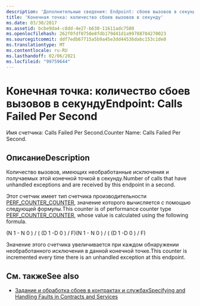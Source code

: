 ```yaml
---
description: 'Дополнительные сведения: Endpoint: сбоев вызовов в секунду'
title: 'Конечная точка: количество сбоев вызовов в секунду'
ms.date: 03/30/2017
ms.assetid: bcbe9da4-c8dd-4e27-b630-11611adc7580
ms.openlocfilehash: 262f0fdf0750e8fdb179d41d1a99788784270023
ms.sourcegitcommit: ddf7edb67715a5b9a45e3dd44536dabc153c1de0
ms.translationtype: MT
ms.contentlocale: ru-RU
ms.lasthandoff: 02/06/2021
ms.locfileid: "99759644"
---
```

# <a name="endpoint-calls-failed-per-second"></a><span data-ttu-id="62105-103">Конечная точка: количество сбоев вызовов в секунду</span><span class="sxs-lookup"><span data-stu-id="62105-103">Endpoint: Calls Failed Per Second</span></span>

<span data-ttu-id="62105-104">Имя счетчика: Calls Failed Per Second.</span><span class="sxs-lookup"><span data-stu-id="62105-104">Counter Name: Calls Failed Per Second.</span></span>  
  
## <a name="description"></a><span data-ttu-id="62105-105">Описание</span><span class="sxs-lookup"><span data-stu-id="62105-105">Description</span></span>  

 <span data-ttu-id="62105-106">Количество вызовов, имеющих необработанные исключения и получаемых этой конечной точкой в секунду.</span><span class="sxs-lookup"><span data-stu-id="62105-106">Number of calls that have unhandled exceptions and are received by this endpoint in a second.</span></span>  
  
 <span data-ttu-id="62105-107">Этот счетчик имеет тип счетчика производительности [PERF_COUNTER_COUNTER](/previous-versions/windows/it-pro/windows-server-2003/cc740048(v=ws.10)), значение которого вычисляется с помощью следующей формулы.</span><span class="sxs-lookup"><span data-stu-id="62105-107">This counter is of performance counter type [PERF_COUNTER_COUNTER](/previous-versions/windows/it-pro/windows-server-2003/cc740048(v=ws.10)), whose value is calculated using the following formula.</span></span>  
  
 <span data-ttu-id="62105-108">(N 1 - N 0 ) / ( (D 1 -D 0 ) / F)</span><span class="sxs-lookup"><span data-stu-id="62105-108">(N 1 - N 0 ) / ( (D 1 -D 0 ) / F)</span></span>  
  
 <span data-ttu-id="62105-109">Значение этого счетчика увеличивается при каждом обнаружении необработанного исключения в данной конечной точке.</span><span class="sxs-lookup"><span data-stu-id="62105-109">This counter is incremented every time there is an unhandled exception at this endpoint.</span></span>  
  
## <a name="see-also"></a><span data-ttu-id="62105-110">См. также</span><span class="sxs-lookup"><span data-stu-id="62105-110">See also</span></span>

- [<span data-ttu-id="62105-111">Задание и обработка сбоев в контрактах и службах</span><span class="sxs-lookup"><span data-stu-id="62105-111">Specifying and Handling Faults in Contracts and Services</span></span>](../../specifying-and-handling-faults-in-contracts-and-services.md)
